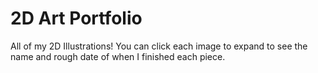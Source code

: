 # 2D Art Portfolio

All of my 2D Illustrations! You can click each image to expand to see the name and rough date of when I finished each piece.